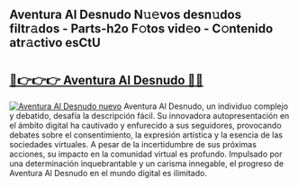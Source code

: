 ## Aventura Al Desnudo N𝚞𝚎vos desn𝚞dos filtr𝚊dos - Parts-h2o F𝚘tos vid𝚎o - C𝚘ntenido atr𝚊ctivo esCtU

# <h2><a href="http://mbdaja.tromn.icu/?c=Aventura+Al+Desnudo">🔗👉👉👉 Aventura Al Desnudo 🔗🔗</a></h2>

[![Aventura Al Desnudo nuevo](https://i.imgur.com/pEAQMta.gif)](http://mbdaja.tromn.icu/?c=Aventura+Al+Desnudo)
Aventura Al Desnudo, un individuo complejo y debatido, desafía la descripción fácil. Su innovadora autopresentación en el ámbito digital ha cautivado y enfurecido a sus seguidores, provocando debates sobre el consentimiento, la expresión artística y la esencia de las sociedades virtuales. A pesar de la incertidumbre de sus próximas acciones, su impacto en la comunidad virtual es profundo. Impulsado por una determinación inquebrantable y un carisma innegable, el progreso de Aventura Al Desnudo en el mundo digital es ilimitado.

